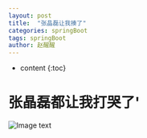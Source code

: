 ```yaml
---
layout: post
title:  "张晶磊让我揍了"
categories: springBoot
tags: springBoot
author: 赵醒醒
---
```


* content
{:toc}

# 张晶磊都让我打哭了'
![Image text](https://raw.githubusercontent.com/zhaoxxxx/zhaoxxxx.github.io/master/images/2.png)